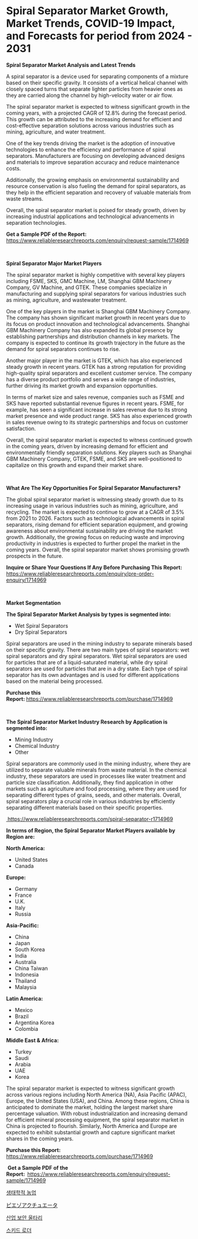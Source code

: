 <p><h1>Spiral Separator Market Growth, Market Trends, COVID-19 Impact, and Forecasts for period from 2024 - 2031</h1></p><p><strong>Spiral Separator Market Analysis and Latest Trends</strong></p>
<p><p>A spiral separator is a device used for separating components of a mixture based on their specific gravity. It consists of a vertical helical channel with closely spaced turns that separate lighter particles from heavier ones as they are carried along the channel by high-velocity water or air flow.</p><p>The spiral separator market is expected to witness significant growth in the coming years, with a projected CAGR of 12.8% during the forecast period. This growth can be attributed to the increasing demand for efficient and cost-effective separation solutions across various industries such as mining, agriculture, and water treatment.</p><p>One of the key trends driving the market is the adoption of innovative technologies to enhance the efficiency and performance of spiral separators. Manufacturers are focusing on developing advanced designs and materials to improve separation accuracy and reduce maintenance costs.</p><p>Additionally, the growing emphasis on environmental sustainability and resource conservation is also fueling the demand for spiral separators, as they help in the efficient separation and recovery of valuable materials from waste streams.</p><p>Overall, the spiral separator market is poised for steady growth, driven by increasing industrial applications and technological advancements in separation technologies.</p></p>
<p><strong>Get a Sample PDF of the Report:&nbsp;</strong> <a href="https://www.reliableresearchreports.com/enquiry/request-sample/1714969">https://www.reliableresearchreports.com/enquiry/request-sample/1714969</a></p>
<p>&nbsp;</p>
<p><strong>Spiral Separator Major Market Players</strong></p>
<p><p>The spiral separator market is highly competitive with several key players including FSME, SKS, GMC Machine, LM, Shanghai GBM Machinery Company, GV Machine, and GTEK. These companies specialize in manufacturing and supplying spiral separators for various industries such as mining, agriculture, and wastewater treatment.</p><p>One of the key players in the market is Shanghai GBM Machinery Company. The company has shown significant market growth in recent years due to its focus on product innovation and technological advancements. Shanghai GBM Machinery Company has also expanded its global presence by establishing partnerships and distribution channels in key markets. The company is expected to continue its growth trajectory in the future as the demand for spiral separators continues to rise.</p><p>Another major player in the market is GTEK, which has also experienced steady growth in recent years. GTEK has a strong reputation for providing high-quality spiral separators and excellent customer service. The company has a diverse product portfolio and serves a wide range of industries, further driving its market growth and expansion opportunities.</p><p>In terms of market size and sales revenue, companies such as FSME and SKS have reported substantial revenue figures in recent years. FSME, for example, has seen a significant increase in sales revenue due to its strong market presence and wide product range. SKS has also experienced growth in sales revenue owing to its strategic partnerships and focus on customer satisfaction.</p><p>Overall, the spiral separator market is expected to witness continued growth in the coming years, driven by increasing demand for efficient and environmentally friendly separation solutions. Key players such as Shanghai GBM Machinery Company, GTEK, FSME, and SKS are well-positioned to capitalize on this growth and expand their market share.</p></p>
<p>&nbsp;</p>
<p><strong>What Are The Key Opportunities For Spiral Separator Manufacturers?</strong></p>
<p><p>The global spiral separator market is witnessing steady growth due to its increasing usage in various industries such as mining, agriculture, and recycling. The market is expected to continue to grow at a CAGR of 3.5% from 2021 to 2026. Factors such as technological advancements in spiral separators, rising demand for efficient separation equipment, and growing awareness about environmental sustainability are driving the market growth. Additionally, the growing focus on reducing waste and improving productivity in industries is expected to further propel the market in the coming years. Overall, the spiral separator market shows promising growth prospects in the future.</p></p>
<p><strong>Inquire or Share Your Questions If Any Before Purchasing This Report:</strong> <a href="https://www.reliableresearchreports.com/enquiry/pre-order-enquiry/1714969">https://www.reliableresearchreports.com/enquiry/pre-order-enquiry/1714969</a></p>
<p>&nbsp;</p>
<p><strong>Market Segmentation</strong></p>
<p><strong>The Spiral Separator Market Analysis by types is segmented into:</strong></p>
<p><ul><li>Wet Spiral Separators</li><li>Dry Spiral Separators</li></ul></p>
<p><p>Spiral separators are used in the mining industry to separate minerals based on their specific gravity. There are two main types of spiral separators: wet spiral separators and dry spiral separators. Wet spiral separators are used for particles that are of a liquid-saturated material, while dry spiral separators are used for particles that are in a dry state. Each type of spiral separator has its own advantages and is used for different applications based on the material being processed.</p></p>
<p><strong>Purchase this Report:&nbsp;</strong><a href="https://www.reliableresearchreports.com/purchase/1714969">https://www.reliableresearchreports.com/purchase/1714969</a></p>
<p>&nbsp;</p>
<p><strong>The Spiral Separator Market Industry Research by Application is segmented into:</strong></p>
<p><ul><li>Mining Industry</li><li>Chemical Industry</li><li>Other</li></ul></p>
<p><p>Spiral separators are commonly used in the mining industry, where they are utilized to separate valuable minerals from waste material. In the chemical industry, these separators are used in processes like water treatment and particle size classification. Additionally, they find application in other markets such as agriculture and food processing, where they are used for separating different types of grains, seeds, and other materials. Overall, spiral separators play a crucial role in various industries by efficiently separating different materials based on their specific properties.</p></p>
<p><a href="https://www.reliableresearchreports.com/spiral-separator-r1714969">&nbsp;https://www.reliableresearchreports.com/spiral-separator-r1714969</a></p>
<p><strong>In terms of Region, the Spiral Separator Market Players available by Region are:</strong></p>
<p>
    <p> <strong> North America: </strong>
        <ul>
            <li>United States</li>
            <li>Canada</li>
        </ul>
        </p> 
    <p> <strong> Europe: </strong>
        <ul>
            <li>Germany</li>
            <li>France</li>
            <li>U.K.</li>
            <li>Italy</li>
            <li>Russia</li>
        </ul>
        </p> 
    <p> <strong> Asia-Pacific: </strong>
        <ul>
            <li>China</li>
            <li>Japan</li>
            <li>South Korea</li>
            <li>India</li>
            <li>Australia</li>
            <li>China Taiwan</li>
            <li>Indonesia</li>
            <li>Thailand</li>
            <li>Malaysia</li>
        </ul>
        </p> 
    <p> <strong> Latin America: </strong>
        <ul>
            <li>Mexico</li>
            <li>Brazil</li>
            <li>Argentina Korea</li>
            <li>Colombia</li>
        </ul>
        </p> 
    <p> <strong> Middle East & Africa: </strong>
        <ul>
            <li>Turkey</li>
            <li>Saudi</li>
            <li>Arabia</li>
            <li>UAE</li>
            <li>Korea</li>
        </ul>
    </p>
    </p>
<p><p>The spiral separator market is expected to witness significant growth across various regions including North America (NA), Asia Pacific (APAC), Europe, the United States (USA), and China. Among these regions, China is anticipated to dominate the market, holding the largest market share percentage valuation. With robust industrialization and increasing demand for efficient mineral processing equipment, the spiral separator market in China is projected to flourish. Similarly, North America and Europe are expected to exhibit substantial growth and capture significant market shares in the coming years.</p></p>
<p><strong>Purchase this Report: </strong><a href="https://www.reliableresearchreports.com/purchase/1714969">https://www.reliableresearchreports.com/purchase/1714969</a></p>
<p>&nbsp;<strong>Get a Sample PDF of the Report:&nbsp;&nbsp;</strong><a href="https://www.reliableresearchreports.com/enquiry/request-sample/1714969">https://www.reliableresearchreports.com/enquiry/request-sample/1714969</a></p>
<p><strong></strong></p>
<p><p><a href="https://medium.com/@midge5687567/%EC%83%9D%ED%83%9C%ED%95%99-%EB%86%8D%EC%97%85-%EC%8B%9C%EC%9E%A5-%EC%A1%B0%EC%82%AC-%EB%B3%B4%EA%B3%A0%EC%84%9C-%EA%B7%B8-%EC%97%AD%EC%82%AC-%EB%B0%8F-2024%EB%85%84%EB%B6%80%ED%84%B0-2031%EB%85%84%EA%B9%8C%EC%A7%80%EC%9D%98-%EC%98%88%EC%B8%A1-ca9887a779b1">생태학적 농업</a></p><p><a href="https://medium.com/@joanne.scott9078/%E3%83%94%E3%82%A8%E3%82%BE%E3%82%A2%E3%82%AF%E3%83%81%E3%83%A5%E3%82%A8%E3%83%BC%E3%82%BF%E5%B8%82%E5%A0%B4%E3%81%AE%E8%A6%8F%E6%A8%A1-%E5%B8%82%E5%A0%B4%E5%B1%95%E6%9C%9B%E3%81%A8%E5%B8%82%E5%A0%B4%E4%BA%88%E6%B8%AC-2024%E5%B9%B4%E3%81%8B%E3%82%892031%E5%B9%B4%E3%81%BE%E3%81%A7-e0199551498d">ピエゾアクチュエータ</a></p><p><a href="https://github.com/iansanftyord09878/Market-Research-Report-List-1/blob/main/399701730129.md">산업 보안 울타리</a></p><p><a href="https://medium.com/@jewelmohr02/%EC%8A%A4%ED%82%A4%EB%93%9C-%EB%A1%9C%EB%8D%94-%EC%8B%9C%EC%9E%A5-%EC%A0%84%EB%A7%9D-%EC%82%B0%EC%97%85-%EA%B0%9C%EC%9A%94-%EB%B0%8F-%EC%98%88%EC%B8%A1-2024%EB%85%84%EB%B6%80%ED%84%B0-2031%EB%85%84%EA%B9%8C%EC%A7%80-bb0a88718023">스키드 로더</a></p></p>